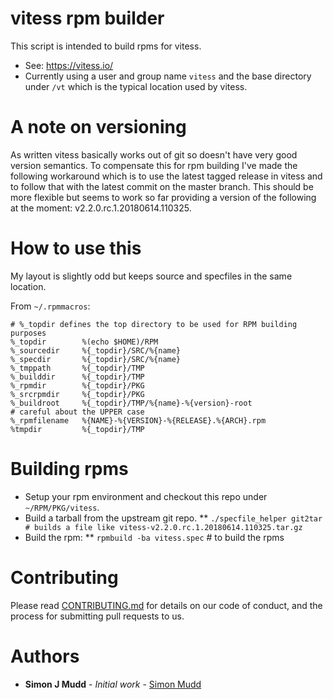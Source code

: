 # vitess rpm builder

This script is intended to build rpms for vitess.
* See: https://vitess.io/
* Currently using a user and group name `vitess` and the base directory under `/vt` which is the typical location used by vitess.

# A note on versioning

As written vitess basically works out of git so doesn't have
very good version semantics. To compensate this for rpm building
I've made the following workaround which is to use the latest
tagged release in vitess and to follow that with the latest
commit on the master branch. This should be more flexible but
seems to work so far providing a version of the following at
the moment: v2.2.0.rc.1.20180614.110325.

# How to use this

My layout is slightly odd but keeps source and specfiles in the same location.

From `~/.rpmmacros`:
```
# %_topdir defines the top directory to be used for RPM building purposes
%_topdir        %(echo $HOME)/RPM
%_sourcedir     %{_topdir}/SRC/%{name}
%_specdir       %{_topdir}/SRC/%{name}
%_tmppath       %{_topdir}/TMP
%_builddir      %{_topdir}/TMP
%_rpmdir        %{_topdir}/PKG
%_srcrpmdir     %{_topdir}/PKG
%_buildroot     %{_topdir}/TMP/%{name}-%{version}-root
# careful about the UPPER case
%_rpmfilename   %{NAME}-%{VERSION}-%{RELEASE}.%{ARCH}.rpm
%tmpdir         %{_topdir}/TMP
```

# Building rpms

* Setup your rpm environment and checkout this repo under `~/RPM/PKG/vitess`.
* Build a tarball from the upstream git repo.
** `./specfile_helper git2tar # builds a file like vitess-v2.2.0.rc.1.20180614.110325.tar.gz`
* Build the rpm:
** `rpmbuild -ba vitess.spec` # to build the rpms

# Contributing

Please read [CONTRIBUTING.md](https://gist.github.com/PurpleBooth/b24679402957c63ec426) for details on our code of conduct, and the process for submitting pull requests to us.

# Authors

* **Simon J Mudd** - *Initial work* - [Simon Mudd](https://github.com/sjmudd)
